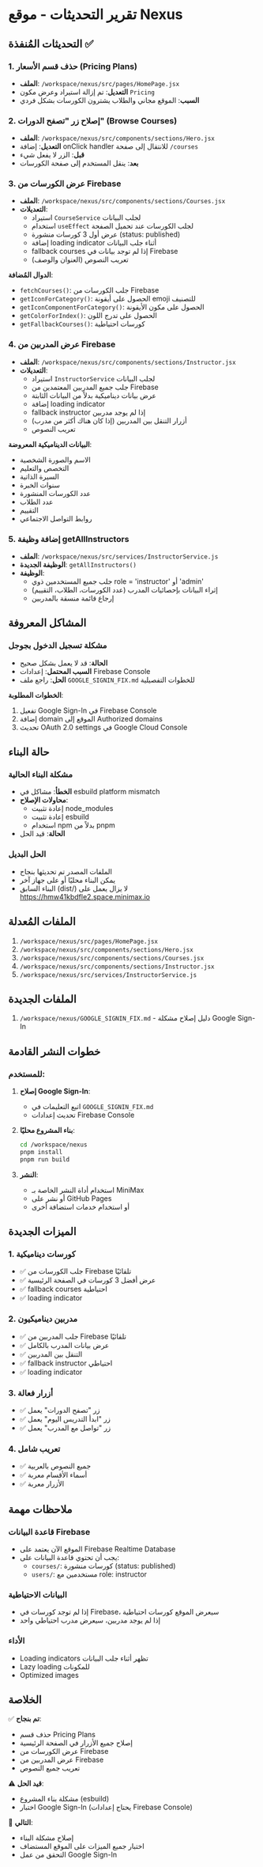 # تقرير التحديثات - موقع Nexus

## التحديثات المُنفذة ✅

### 1. حذف قسم الأسعار (Pricing Plans)
- **الملف**: `/workspace/nexus/src/pages/HomePage.jsx`
- **التعديل**: تم إزالة استيراد وعرض مكون `Pricing`
- **السبب**: الموقع مجاني والطلاب يشترون الكورسات بشكل فردي

### 2. إصلاح زر "تصفح الدورات" (Browse Courses)
- **الملف**: `/workspace/nexus/src/components/sections/Hero.jsx`
- **التعديل**: إضافة onClick handler للانتقال إلى صفحة `/courses`
- **قبل**: الزر لا يفعل شيء
- **بعد**: ينقل المستخدم إلى صفحة الكورسات

### 3. عرض الكورسات من Firebase
- **الملف**: `/workspace/nexus/src/components/sections/Courses.jsx`
- **التعديلات**:
  - استيراد `CourseService` لجلب البيانات
  - استخدام `useEffect` لجلب الكورسات عند تحميل الصفحة
  - عرض أول 3 كورسات منشورة (status: published)
  - إضافة loading indicator أثناء جلب البيانات
  - fallback courses إذا لم توجد بيانات في Firebase
  - تعريب النصوص (العنوان والوصف)

**الدوال المُضافة**:
- `fetchCourses()`: جلب الكورسات من Firebase
- `getIconForCategory()`: الحصول على أيقونة emoji للتصنيف
- `getIconComponentForCategory()`: الحصول على مكون الأيقونة
- `getColorForIndex()`: الحصول على تدرج اللون
- `getFallbackCourses()`: كورسات احتياطية

### 4. عرض المدربين من Firebase
- **الملف**: `/workspace/nexus/src/components/sections/Instructor.jsx`
- **التعديلات**:
  - استيراد `InstructorService` لجلب البيانات
  - جلب جميع المدربين المعتمدين من Firebase
  - عرض بيانات ديناميكية بدلاً من البيانات الثابتة
  - إضافة loading indicator
  - fallback instructor إذا لم يوجد مدربين
  - أزرار التنقل بين المدربين (إذا كان هناك أكثر من مدرب)
  - تعريب النصوص

**البيانات الديناميكية المعروضة**:
- الاسم والصورة الشخصية
- التخصص والتعليم
- السيرة الذاتية
- سنوات الخبرة
- عدد الكورسات المنشورة
- عدد الطلاب
- التقييم
- روابط التواصل الاجتماعي

### 5. إضافة وظيفة getAllInstructors
- **الملف**: `/workspace/nexus/src/services/InstructorService.js`
- **الوظيفة الجديدة**: `getAllInstructors()`
- **الوظيفة**:
  - جلب جميع المستخدمين ذوي role = 'instructor' أو 'admin'
  - إثراء البيانات بإحصائيات المدرب (عدد الكورسات، الطلاب، التقييم)
  - إرجاع قائمة منسقة بالمدربين

## المشاكل المعروفة

### مشكلة تسجيل الدخول بجوجل
- **الحالة**: قد لا يعمل بشكل صحيح
- **السبب المحتمل**: إعدادات Firebase Console
- **الحل**: راجع ملف `GOOGLE_SIGNIN_FIX.md` للخطوات التفصيلية

**الخطوات المطلوبة**:
1. تفعيل Google Sign-In في Firebase Console
2. إضافة domain الموقع إلى Authorized domains
3. تحديث OAuth 2.0 settings في Google Cloud Console

## حالة البناء

### مشكلة البناء الحالية
- **الخطأ**: مشاكل في esbuild platform mismatch
- **محاولات الإصلاح**:
  - إعادة تثبيت node_modules
  - إعادة تثبيت esbuild
  - استخدام npm بدلاً من pnpm
- **الحالة**: قيد الحل

### الحل البديل
- الملفات المصدر تم تحديثها بنجاح
- يمكن البناء محليًا أو على جهاز آخر
- البناء السابق (dist/) لا يزال يعمل على https://hmw41kbdfle2.space.minimax.io

## الملفات المُعدلة

1. `/workspace/nexus/src/pages/HomePage.jsx`
2. `/workspace/nexus/src/components/sections/Hero.jsx`
3. `/workspace/nexus/src/components/sections/Courses.jsx`
4. `/workspace/nexus/src/components/sections/Instructor.jsx`
5. `/workspace/nexus/src/services/InstructorService.js`

## الملفات الجديدة

1. `/workspace/nexus/GOOGLE_SIGNIN_FIX.md` - دليل إصلاح مشكلة Google Sign-In

## خطوات النشر القادمة

### للمستخدم:
1. **إصلاح Google Sign-In**:
   - اتبع التعليمات في `GOOGLE_SIGNIN_FIX.md`
   - تحديث إعدادات Firebase Console

2. **بناء المشروع محليًا**:
   ```bash
   cd /workspace/nexus
   pnpm install
   pnpm run build
   ```

3. **النشر**:
   - استخدام أداة النشر الخاصة بـ MiniMax
   - أو نشر على GitHub Pages
   - أو استخدام خدمات استضافة أخرى

## الميزات الجديدة

### 1. كورسات ديناميكية
- ✅ جلب الكورسات من Firebase تلقائيًا
- ✅ عرض أفضل 3 كورسات في الصفحة الرئيسية
- ✅ fallback courses احتياطية
- ✅ loading indicator

### 2. مدربين ديناميكيون
- ✅ جلب المدربين من Firebase تلقائيًا
- ✅ عرض بيانات المدرب بالكامل
- ✅ التنقل بين المدربين
- ✅ fallback instructor احتياطي
- ✅ loading indicator

### 3. أزرار فعالة
- ✅ زر "تصفح الدورات" يعمل
- ✅ زر "ابدأ التدريس اليوم" يعمل
- ✅ زر "تواصل مع المدرب" يعمل

### 4. تعريب شامل
- ✅ جميع النصوص بالعربية
- ✅ أسماء الأقسام معربة
- ✅ الأزرار معربة

## ملاحظات مهمة

### قاعدة البيانات Firebase
- الموقع الآن يعتمد على Firebase Realtime Database
- يجب أن تحتوي قاعدة البيانات على:
  - `courses/`: كورسات منشورة (status: published)
  - `users/`: مستخدمين مع role: instructor

### البيانات الاحتياطية
- إذا لم توجد كورسات في Firebase، سيعرض الموقع كورسات احتياطية
- إذا لم يوجد مدربين، سيعرض مدرب احتياطي واحد

### الأداء
- Loading indicators تظهر أثناء جلب البيانات
- Lazy loading للمكونات
- Optimized images

## الخلاصة

✅ **تم بنجاح**:
- حذف قسم Pricing Plans
- إصلاح جميع الأزرار في الصفحة الرئيسية
- عرض الكورسات من Firebase
- عرض المدربين من Firebase
- تعريب جميع النصوص

⚠️ **قيد الحل**:
- مشكلة بناء المشروع (esbuild)
- اختبار Google Sign-In (يحتاج إعدادات Firebase Console)

📝 **التالي**:
- إصلاح مشكلة البناء
- اختبار جميع الميزات على الموقع المستضاف
- التحقق من عمل Google Sign-In
